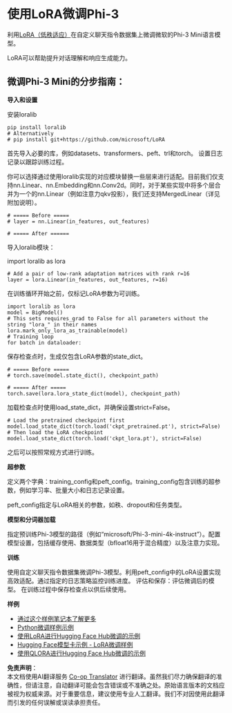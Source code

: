 <!--
CO_OP_TRANSLATOR_METADATA:
{
  "original_hash": "98eb289883c5e181a74e72a59e1ddc6d",
  "translation_date": "2025-04-03T08:07:25+00:00",
  "source_file": "md\\03.FineTuning\\FineTuning_Lora.md",
  "language_code": "zh"
}
-->
# **使用LoRA微调Phi-3**

利用[LoRA（低秩适应）](https://github.com/microsoft/LoRA?WT.mc_id=aiml-138114-kinfeylo)在自定义聊天指令数据集上微调微软的Phi-3 Mini语言模型。

LoRA可以帮助提升对话理解和响应生成能力。

## 微调Phi-3 Mini的分步指南：

**导入和设置**

安装loralib

```
pip install loralib
# Alternatively
# pip install git+https://github.com/microsoft/LoRA

```

首先导入必要的库，例如datasets、transformers、peft、trl和torch。
设置日志记录以跟踪训练过程。

你可以选择通过使用loralib实现的对应模块替换一些层来进行适配。目前我们仅支持nn.Linear、nn.Embedding和nn.Conv2d。同时，对于某些实现中将多个层合并为一个的nn.Linear（例如注意力qkv投影），我们还支持MergedLinear（详见附加说明）。

```
# ===== Before =====
# layer = nn.Linear(in_features, out_features)
```

```
# ===== After ======
```

导入loralib模块：

import loralib as lora

```
# Add a pair of low-rank adaptation matrices with rank r=16
layer = lora.Linear(in_features, out_features, r=16)
```

在训练循环开始之前，仅标记LoRA参数为可训练。

```
import loralib as lora
model = BigModel()
# This sets requires_grad to False for all parameters without the string "lora_" in their names
lora.mark_only_lora_as_trainable(model)
# Training loop
for batch in dataloader:
```

保存检查点时，生成仅包含LoRA参数的state_dict。

```
# ===== Before =====
# torch.save(model.state_dict(), checkpoint_path)
```
```
# ===== After =====
torch.save(lora.lora_state_dict(model), checkpoint_path)
```

加载检查点时使用load_state_dict，并确保设置strict=False。

```
# Load the pretrained checkpoint first
model.load_state_dict(torch.load('ckpt_pretrained.pt'), strict=False)
# Then load the LoRA checkpoint
model.load_state_dict(torch.load('ckpt_lora.pt'), strict=False)
```

之后可以按照常规方式进行训练。

**超参数**

定义两个字典：training_config和peft_config。training_config包含训练的超参数，例如学习率、批量大小和日志记录设置。

peft_config指定与LoRA相关的参数，如秩、dropout和任务类型。

**模型和分词器加载**

指定预训练Phi-3模型的路径（例如“microsoft/Phi-3-mini-4k-instruct”）。配置模型设置，包括缓存使用、数据类型（bfloat16用于混合精度）以及注意力实现。

**训练**

使用自定义聊天指令数据集微调Phi-3模型。利用peft_config中的LoRA设置实现高效适配。通过指定的日志策略监控训练进度。
评估和保存：评估微调后的模型。
在训练过程中保存检查点以供后续使用。

**样例**
- [通过这个样例笔记本了解更多](../../../../code/03.Finetuning/Phi_3_Inference_Finetuning.ipynb)
- [Python微调样例示例](../../../../code/03.Finetuning/FineTrainingScript.py)
- [使用LoRA进行Hugging Face Hub微调的示例](../../../../code/03.Finetuning/Phi-3-finetune-lora-python.ipynb)
- [Hugging Face模型卡示例 - LoRA微调样例](https://huggingface.co/microsoft/Phi-3-mini-4k-instruct/blob/main/sample_finetune.py)
- [使用QLORA进行Hugging Face Hub微调的示例](../../../../code/03.Finetuning/Phi-3-finetune-qlora-python.ipynb)

**免责声明**：  
本文档使用AI翻译服务 [Co-op Translator](https://github.com/Azure/co-op-translator) 进行翻译。虽然我们尽力确保翻译的准确性，但请注意，自动翻译可能会包含错误或不准确之处。原始语言版本的文档应被视为权威来源。对于重要信息，建议使用专业人工翻译。我们不对因使用此翻译而引发的任何误解或误读承担责任。